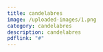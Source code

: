 ```yaml
---
title: candelabres
image: /uploaded-images/1.png
category: candelabres
description: candelabres
pdflink: "#"
---
```


